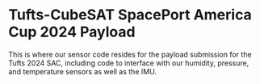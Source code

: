 ﻿# Tufts-CubeSAT SpacePort America Cup 2024 Payload

 This is where our sensor code resides for the payload submission for the Tufts 2024 SAC, including code to interface with our humidity, pressure, and temperature sensors as well as the IMU.
